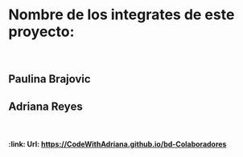 <h1>Nombre de los integrates de este proyecto:</h1> 

<br/>

<h2>Paulina Brajovic</h2>
<h2>Adriana Reyes</h2> 

<br/>

<h4 align="left">
:link: Url: <a href="https://CodeWithAdriana.github.io/bd-Colaboradores">https://CodeWithAdriana.github.io/bd-Colaboradores</a>
</h4>
